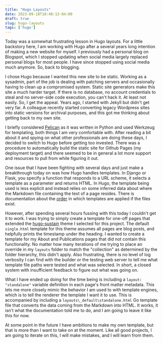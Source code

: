```yaml
---
title: "Hugo Layouts"
date: 2023-09-18T18:48:13-04:00
draft: true
slug: hugo-layouts
tags: ['hugo']
---
```


Today was a somewhat frustrating lesson in Hugo layouts. For a little backstory here, I am working with Hugo after a several years long intention of making a new website for myself. I previously had a personal blog on Blogspot, which I stopped updating when social media largely replaced personal blogs for most people. I have since stopped using social media much anymore. So, back to blogging.

I chose Hugo because I wanted this new site to be static. Working as a sysadmin, part of the job is dealing with patching servers and occasionally having to clean up a compromised system. Static site generators make this site a much harder target. If there is no database, no account credentials to steal and no server-side code execution, you can't hack it. At least not easily. So, I get the appeal. Years ago, I started with Jekyll but didn't get very far. A colleague recently started converting legacy Wordpress sites into static versions for archival purposes, and this got me thinking about getting back to my own site.

I briefly considered [Pelican](https://getpelican.com/) as it was written in Python and used Werkzeug for templating, both things I am very comfortable with. After reading a bit about it and spying on what other professionals are doing these days, I decided to switch to Hugo before getting too invested. There was a procedure to automatically build the static site for Github Pages (my deployment target) and there seemed to be in general a lot more support and resources to pull from while figuring it out.

One issue that I have been fighting with several days and just make a breakthrough today on was how Hugo handles templates. In Django or Flask, you specify a function that responds to a URL scheme, it selects a template as a parameter and returns HTML. In Hugo, the template being used is less explicit and instead relies on some inferred data about where the Markdown file containing the text of a page resides. There is documentation about the [order](https://gohugo.io/templates/lookup-order/) in which templates are applied if the files exist.

However, after spending several hours fussing with this today I couldn't get it to work. I was trying to simply create a template for one-off pages that extended the [hugo-sustain](https://themes.gohugo.io/themes/hugo-sustain/) theme I selected for this project. The default ``single.html`` template for this theme assumes all pages are blog posts, and helpfully prints the timestamp under the heading. I wanted to create a template for my About and Publications pages that did not contain this functionality. No matter how many iterations of me trying to place an override in my ``layouts`` folder to match the "collection" as determined by the folder hierarchy, this didn't apply. Also frustrating, there is no level of log verbosity I can find with the builder or the testing web server to tell me what template file paths were tested and what was selected. In short, a closed system with insufficient feedback to figure out what was going on.

What I have ended up doing for the time being is including a ``layout: "standalone"`` variable definition in each page's front matter metadata. This lets me more closely mimic the behavior I am used to with template engines, which is to tell the renderer the template I want it to use. This is accompanied by including a ``layouts\_default\standalone.html`` Go template file that converts the data coming from the Markdown into HTML. It works, it isn't what the documentation told me to do, and I am going to leave it like this for now.

At some point in the future I have ambitions to make my own template, but that is more than I want to take on at the moment. Like all good projects, I am going to iterate on this, I will make mistakes, and I will learn from them.